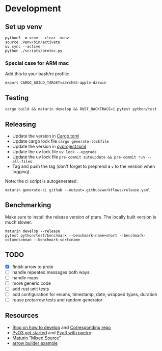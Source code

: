 # Development

## Set up venv

```shell
python3 -m venv --clear .venv
source .venv/bin/activate
uv sync --active
python ./scripts/protoc.py
```

### Special case for ARM mac

Add this to your bash/rc profile:

```shell
export CARGO_BUILD_TARGET=aarch64-apple-darwin
```

## Testing

```shell
cargo build && maturin develop && RUST_BACKTRACE=1 pytest python/test
```

## Releasing

- Update the version in [Cargo.toml](./Cargo.toml)
- Update cargo lock file `cargo generate-lockfile`
- Update the version in [pyproject.toml](./pyproject.toml)
- Update the uv lock file `uv lock --upgrade`
- Update the uv lock file `pre-commit autoupdate && pre-commit run --all-files`
- Tag and push the tag (don't forget to preprend a `v` to the version when tagging)

Note: the ci script is autogenerated:

```shell
maturin generate-ci github --output=.github/workflows/release.yaml
```

## Benchmarking

Make sure to install the release version of ptars.
The locally built version is much slower.

```shell
maturin develop --release
pytest python/test/benchmark --benchmark-name=short --benchmark-columns=mean --benchmark-sort=name
```

## TODO

- [x] finish arrow to proto
- [ ] handle repeated messages both ways
- [ ] handle maps
- [ ] more generic code
- [ ] add rust unit tests
- [ ] add configuration for enums, timestamp, date, wrapped types, duration
- [ ] reuse protarrow tests and random generator

## Resources

- [Blog on how to develop](https://blog.yossarian.net/2020/08/02/Writing-and-publishing-a-python-module-in-rust?utm_source=pocket_saves)
  and [Corresponding repo](https://github.com/woodruffw/procmaps.py)
- [PyO3 get started](https://pyo3.rs/v0.4.1/) and  [Pyo3 with poetry](https://github.com/nbigaouette/python-poetry-rust-wheel/)
- [Maturin "Mixed Source"](https://www.maturin.rs/#mixed-rustpython-projects)
- [arrow builder example](https://github.com/apache/arrow-rs/blob/master/arrow/examples/builders.rs)
